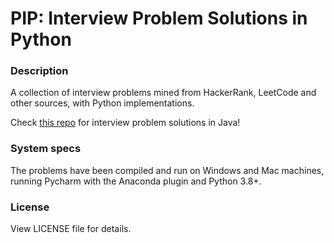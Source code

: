 # PIP: Interview Problem Solutions in Python

### Description

A collection of interview problems mined from HackerRank, LeetCode and other
sources, with Python implementations.

Check [this repo](https://github.com/jasonfilippou/JIP) for interview problem solutions in Java!

### System specs

The problems have been compiled and run on Windows and Mac machines, running Pycharm
with the Anaconda plugin and Python 3.8+.

### License

View LICENSE file for details.